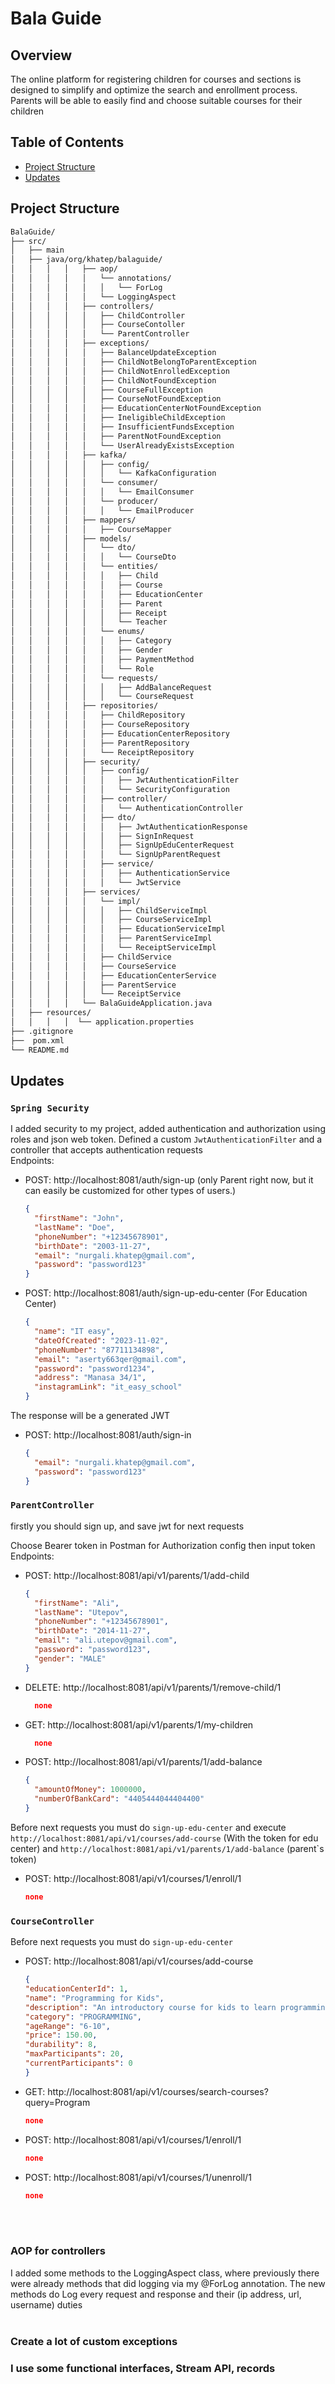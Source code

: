 # Bala Guide

## Overview
The online platform for registering children for courses and sections is designed to simplify and optimize the search and enrollment process. Parents will be able to easily find and choose suitable courses for their children
## Table of Contents

- [Project Structure](#project-structure)
- [Updates](#Updates)

## Project Structure

```bash
BalaGuide/
├── src/
│   ├── main
│   ├── java/org/khatep/balaguide/
│   │   │   │   ├── aop/
│   │   │   │   │   └── annotations/
│   │   │   │   │   │   └── ForLog
│   │   │   │   │   └── LoggingAspect
│   │   │   │   ├── controllers/
│   │   │   │   │   ├── ChildController
│   │   │   │   │   ├── CourseContoller
│   │   │   │   │   └── ParentController
│   │   │   │   ├── exceptions/
│   │   │   │   │   ├── BalanceUpdateException
│   │   │   │   │   ├── ChildNotBelongToParentException
│   │   │   │   │   ├── ChildNotEnrolledException
│   │   │   │   │   ├── ChildNotFoundException
│   │   │   │   │   ├── CourseFullException
│   │   │   │   │   ├── CourseNotFoundException
│   │   │   │   │   ├── EducationCenterNotFoundException
│   │   │   │   │   ├── IneligibleChildException
│   │   │   │   │   ├── InsufficientFundsException
│   │   │   │   │   ├── ParentNotFoundException
│   │   │   │   │   └── UserAlreadyExistsException
│   │   │   │   ├── kafka/
│   │   │   │   │   ├── config/
│   │   │   │   │   │   └── KafkaConfiguration
│   │   │   │   │   └── consumer/
│   │   │   │   │   │   └── EmailConsumer
│   │   │   │   │   └── producer/
│   │   │   │   │   │   └── EmailProducer
│   │   │   │   ├── mappers/
│   │   │   │   │   ├── CourseMapper
│   │   │   │   ├── models/
│   │   │   │   │   └── dto/
│   │   │   │   │   │   └── CourseDto
│   │   │   │   │   └── entities/
│   │   │   │   │   │   ├── Child
│   │   │   │   │   │   ├── Course
│   │   │   │   │   │   ├── EducationCenter
│   │   │   │   │   │   ├── Parent
│   │   │   │   │   │   ├── Receipt
│   │   │   │   │   │   └── Teacher
│   │   │   │   │   └── enums/
│   │   │   │   │   │   ├── Category
│   │   │   │   │   │   ├── Gender
│   │   │   │   │   │   ├── PaymentMethod
│   │   │   │   │   │   └── Role
│   │   │   │   │   └── requests/
│   │   │   │   │   │   ├── AddBalanceRequest
│   │   │   │   │   │   └── CourseRequest
│   │   │   │   ├── repositories/
│   │   │   │   │   ├── ChildRepository
│   │   │   │   │   ├── CourseRepository
│   │   │   │   │   ├── EducationCenterRepository
│   │   │   │   │   ├── ParentRepository
│   │   │   │   │   └── ReceiptRepository
│   │   │   │   ├── security/
│   │   │   │   │   ├── config/
│   │   │   │   │   │   ├── JwtAuthenticationFilter
│   │   │   │   │   │   └── SecurityConfiguration
│   │   │   │   │   ├── controller/
│   │   │   │   │   │   └── AuthenticationController
│   │   │   │   │   ├── dto/
│   │   │   │   │   │   ├── JwtAuthenticationResponse
│   │   │   │   │   │   ├── SignInRequest
│   │   │   │   │   │   ├── SignUpEduCenterRequest
│   │   │   │   │   │   └── SignUpParentRequest
│   │   │   │   │   ├── service/
│   │   │   │   │   │   ├── AuthenticationService
│   │   │   │   │   │   └── JwtService
│   │   │   │   ├── services/
│   │   │   │   │   └── impl/
│   │   │   │   │   │   ├── ChildServiceImpl
│   │   │   │   │   │   ├── CourseServiceImpl
│   │   │   │   │   │   ├── EducationServiceImpl
│   │   │   │   │   │   ├── ParentServiceImpl
│   │   │   │   │   │   └── ReceiptServiceImpl
│   │   │   │   │   ├── ChildService
│   │   │   │   │   ├── CourseService
│   │   │   │   │   ├── EducationCenterService
│   │   │   │   │   ├── ParentService
│   │   │   │   │   └── ReceiptService
│   │   │   │   └── BalaGuideApplication.java
│   ├── resources/
│   │   │   │  └── application.properties
├── .gitignore
├──  pom.xml
└── README.md
```

## Updates

### `Spring Security`
I added security to my project, added authentication and authorization using roles and json web token. Defined a custom `JwtAuthenticationFilter`  and a controller that accepts authentication requests <br>
Endpoints:
- POST: http://localhost:8081/auth/sign-up   (only Parent right now, but it can easily be customized for other types of users.)
  ```json
  {
    "firstName": "John",
    "lastName": "Doe",
    "phoneNumber": "+12345678901",
    "birthDate": "2003-11-27",
    "email": "nurgali.khatep@gmail.com",
    "password": "password123"
  }

- POST: http://localhost:8081/auth/sign-up-edu-center (For Education Center)
  ```json
  {
    "name": "IT easy",
    "dateOfCreated": "2023-11-02",
    "phoneNumber": "87711134898",
    "email": "aserty663qer@gmail.com",
    "password": "password1234",
    "address": "Manasa 34/1",
    "instagramLink": "it_easy_school"
  }

The response will be a generated JWT 
<br>
- POST: http://localhost:8081/auth/sign-in
  ```json
  {
    "email": "nurgali.khatep@gmail.com",
    "password": "password123"
  }

### `ParentController`

firstly you should sign up, and save jwt for next requests
<br>

Choose Bearer token in Postman for Authorization config then input token
<br>
Endpoints:


- POST: http://localhost:8081/api/v1/parents/1/add-child
  ```json
  {
    "firstName": "Ali",
    "lastName": "Utepov",
    "phoneNumber": "+12345678901",
    "birthDate": "2014-11-27",
    "email": "ali.utepov@gmail.com",
    "password": "password123",
    "gender": "MALE"
  }
  
- DELETE: http://localhost:8081/api/v1/parents/1/remove-child/1
  ```json
    none

- GET: http://localhost:8081/api/v1/parents/1/my-children
  ```json
    none

- POST: http://localhost:8081/api/v1/parents/1/add-balance
  ```json
  {
    "amountOfMoney": 1000000,
    "numberOfBankCard": "4405444044404400"
  }

Before next requests you must do `sign-up-edu-center` and execute `http://localhost:8081/api/v1/courses/add-course` (With the token for edu center) and `http://localhost:8081/api/v1/parents/1/add-balance` (parent`s token) 
- POST: http://localhost:8081/api/v1/courses/1/enroll/1
  ```json
  none

### `CourseController`

Before next requests you must do `sign-up-edu-center`
- POST: http://localhost:8081/api/v1/courses/add-course
  ```json
  {
  "educationCenterId": 1,
  "name": "Programming for Kids",
  "description": "An introductory course for kids to learn programming basics.",
  "category": "PROGRAMMING",
  "ageRange": "6-10",
  "price": 150.00,
  "durability": 8,
  "maxParticipants": 20,
  "currentParticipants": 0
  }

- GET: http://localhost:8081/api/v1/courses/search-courses?query=Program
  ```json
  none

- POST: http://localhost:8081/api/v1/courses/1/enroll/1
  ```json
  none
- POST: http://localhost:8081/api/v1/courses/1/unenroll/1
  ```json
  none

<br></br>
### AOP for controllers
I added some methods to the LoggingAspect class, where previously there were already methods that did logging via my @ForLog annotation. The new methods do Log every request and response and their (ip address, url, username) duties  
<br>
### Create a lot of custom exceptions
### I use some functional interfaces, Stream API, records



